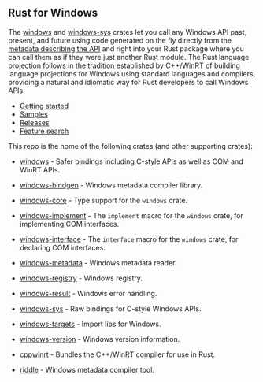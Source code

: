 ## Rust for Windows

The [windows](https://crates.io/crates/windows) and [windows-sys](https://crates.io/crates/windows-sys) crates let you call any Windows API past, present, and future using code generated on the fly directly from the [metadata describing the API](https://github.com/microsoft/windows-rs/tree/master/crates/libs/bindgen/default) and right into your Rust package where you can call them as if they were just another Rust module. The Rust language projection follows in the tradition established by [C++/WinRT](https://github.com/microsoft/cppwinrt) of building language projections for Windows using standard languages and compilers, providing a natural and idiomatic way for Rust developers to call Windows APIs.

* [Getting started](https://kennykerr.ca/rust-getting-started/)
* [Samples](https://github.com/microsoft/windows-rs/tree/master/crates/samples)  <!-- link to latest samples on repo -->
* [Releases](https://github.com/microsoft/windows-rs/releases)
* [Feature search](https://microsoft.github.io/windows-rs/features/#/master)

This repo is the home of the following crates (and other supporting crates):

* [windows](https://crates.io/crates/windows) - Safer bindings including C-style APIs as well as COM and WinRT APIs.
* [windows-bindgen](https://crates.io/crates/windows-bindgen) - Windows metadata compiler library.
* [windows-core](https://crates.io/crates/windows-core) - Type support for the `windows` crate.
* [windows-implement](https://crates.io/crates/windows-implement) - The `implement` macro for the `windows` crate, for implementing COM interfaces.
* [windows-interface](https://crates.io/crates/windows-interface) - The `interface` macro for the `windows` crate, for declaring COM interfaces.
* [windows-metadata](https://crates.io/crates/windows-metadata) - Windows metadata reader.
* [windows-registry](https://crates.io/crates/windows-registry) - Windows registry.
* [windows-result](https://crates.io/crates/windows-result) - Windows error handling.
* [windows-sys](https://crates.io/crates/windows-sys) - Raw bindings for C-style Windows APIs.
* [windows-targets](https://crates.io/crates/windows-targets) - Import libs for Windows.
* [windows-version](https://crates.io/crates/windows-version) - Windows version information.

* [cppwinrt](https://crates.io/crates/cppwinrt) - Bundles the C++/WinRT compiler for use in Rust.
* [riddle](https://crates.io/crates/riddle) - Windows metadata compiler tool.
